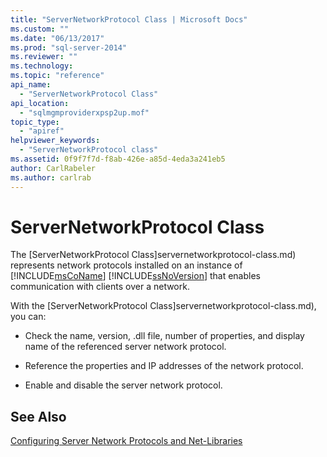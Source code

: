 ```yaml
---
title: "ServerNetworkProtocol Class | Microsoft Docs"
ms.custom: ""
ms.date: "06/13/2017"
ms.prod: "sql-server-2014"
ms.reviewer: ""
ms.technology: 
ms.topic: "reference"
api_name: 
  - "ServerNetworkProtocol Class"
api_location: 
  - "sqlmgmproviderxpsp2up.mof"
topic_type: 
  - "apiref"
helpviewer_keywords: 
  - "ServerNetworkProtocol class"
ms.assetid: 0f9f7f7d-f8ab-426e-a85d-4eda3a241eb5
author: CarlRabeler
ms.author: carlrab
---
```

# ServerNetworkProtocol Class
  The [ServerNetworkProtocol Class]servernetworkprotocol-class.md) represents network protocols installed on an instance of [!INCLUDE[msCoName](../../../includes/msconame-md.md)] [!INCLUDE[ssNoVersion](../../../includes/ssnoversion-md.md)] that enables communication with clients over a network.  
  
 With the [ServerNetworkProtocol Class]servernetworkprotocol-class.md), you can:  
  
-   Check the name, version, .dll file, number of properties, and display name of the referenced server network protocol.  
  
-   Reference the properties and IP addresses of the network protocol.  
  
-   Enable and disable the server network protocol.  
  
## See Also  
 [Configuring Server Network Protocols and Net-Libraries](https://msdn.microsoft.com/library/ms177485\(v=sql.100\).aspx)  
  
  
